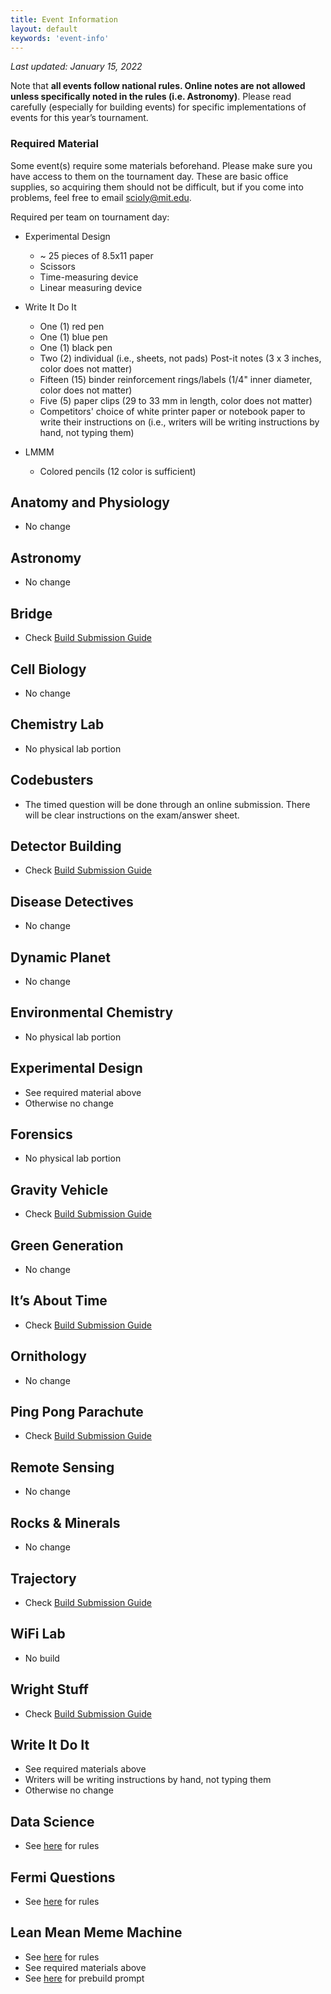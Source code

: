 ```yaml
---
title: Event Information
layout: default
keywords: 'event-info'
---
```


*Last updated: January 15, 2022*

Note that **all events follow national rules. Online notes are not allowed unless specifically noted in the rules (i.e. Astronomy)**. Please read carefully (especially for building events) for specific implementations of events for this year’s tournament.

### Required Material
Some event(s) require some materials beforehand. Please make sure you have access to them on the tournament day. These are basic office supplies, so acquiring them should not be difficult, but if you come into problems, feel free to email scioly@mit.edu. 

Required per team on tournament day:

- Experimental Design
    - ~ 25 pieces of 8.5x11 paper
    - Scissors
    - Time-measuring device
    - Linear measuring device

- Write It Do It
    - One (1) red pen
    - One (1) blue pen
    - One (1) black pen
    - Two (2) individual (i.e., sheets, not pads) Post-it notes (3 x 3 inches, color does not matter)
    - Fifteen (15) binder reinforcement rings/labels (1/4" inner diameter, color does not matter)
    - Five (5) paper clips (29 to 33 mm in length, color does not matter)
    - Competitors' choice of white printer paper or notebook paper to write their instructions on (i.e., writers will be writing instructions by hand, not typing them)

- LMMM
    - Colored pencils (12 color is sufficient)

## Anatomy and Physiology
- No change

## Astronomy
- No change

## Bridge
- Check [Build Submission Guide](https://docs.google.com/document/d/1NQ1a0WbhbLF2_sUuTmIn4KCckoVZYgdQ7_HZLGg8VW0/edit)

## Cell Biology
- No change

## Chemistry Lab
- No physical lab portion

## Codebusters
- The timed question will be done through an online submission. There will be clear instructions on the exam/answer sheet.

## Detector Building
- Check [Build Submission Guide](https://docs.google.com/document/d/1NQ1a0WbhbLF2_sUuTmIn4KCckoVZYgdQ7_HZLGg8VW0/edit)

## Disease Detectives
- No change

## Dynamic Planet
- No change

## Environmental Chemistry
- No physical lab portion

## Experimental Design
- See required material above
- Otherwise no change

## Forensics
- No physical lab portion

## Gravity Vehicle
- Check [Build Submission Guide](https://docs.google.com/document/d/1NQ1a0WbhbLF2_sUuTmIn4KCckoVZYgdQ7_HZLGg8VW0/edit)

## Green Generation
- No change

## It’s About Time
- Check [Build Submission Guide](https://docs.google.com/document/d/1NQ1a0WbhbLF2_sUuTmIn4KCckoVZYgdQ7_HZLGg8VW0/edit)

## Ornithology
- No change

## Ping Pong Parachute
- Check [Build Submission Guide](https://docs.google.com/document/d/1NQ1a0WbhbLF2_sUuTmIn4KCckoVZYgdQ7_HZLGg8VW0/edit)

## Remote Sensing
- No change

## Rocks & Minerals
- No change

## Trajectory
- Check [Build Submission Guide](https://docs.google.com/document/d/1NQ1a0WbhbLF2_sUuTmIn4KCckoVZYgdQ7_HZLGg8VW0/edit)

## WiFi Lab
- No build

## Wright Stuff
- Check [Build Submission Guide](https://docs.google.com/document/d/1NQ1a0WbhbLF2_sUuTmIn4KCckoVZYgdQ7_HZLGg8VW0/edit)

## Write It Do It
- See required materials above
- Writers will be writing instructions by hand, not typing them
- Otherwise no change

## Data Science
- See [here](https://drive.google.com/file/d/1Bazobn2qVzXkBYUfZi-_zSykmTuloV1K/view) for rules

## Fermi Questions
- See [here](https://drive.google.com/file/d/1dgnt_Cjai4xuSEgNZ-p1C9cAAqENgQpD/view) for rules

## Lean Mean Meme Machine
- See [here](https://drive.google.com/file/d/1weTj7QnJamIc3KF7SStz_Sy6kt7A2zpX/view) for rules
- See required materials above
- See [here](https://docs.google.com/document/d/1CO9aHlQn1eywmbH3EYnZUOXRB99EF8rksWJ9Mf4Vg7s/edit) for prebuild prompt
